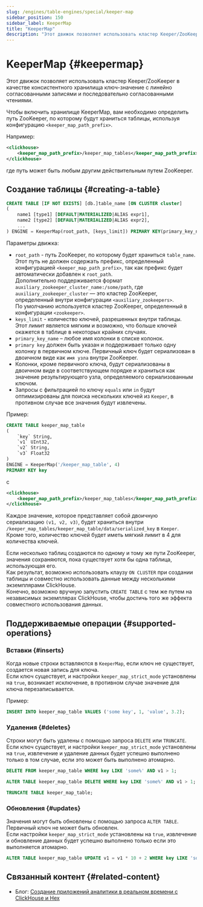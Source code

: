 ```yaml
---
slug: /engines/table-engines/special/keeper-map
sidebar_position: 150
sidebar_label: KeeperMap
title: "KeeperMap"
description: "Этот движок позволяет использовать кластер Keeper/ZooKeeper в качестве консистентного хранилища ключ-значение с линейно согласованными записями и последовательно согласованными чтениями."
---
```



# KeeperMap {#keepermap}

Этот движок позволяет использовать кластер Keeper/ZooKeeper в качестве консистентного хранилища ключ-значение с линейно согласованными записями и последовательно согласованными чтениями.

Чтобы включить хранилище KeeperMap, вам необходимо определить путь ZooKeeper, по которому будут храниться таблицы, используя конфигурацию `<keeper_map_path_prefix>`.

Например:

```xml
<clickhouse>
    <keeper_map_path_prefix>/keeper_map_tables</keeper_map_path_prefix>
</clickhouse>
```

где путь может быть любым другим действительным путем ZooKeeper.

## Создание таблицы {#creating-a-table}

``` sql
CREATE TABLE [IF NOT EXISTS] [db.]table_name [ON CLUSTER cluster]
(
    name1 [type1] [DEFAULT|MATERIALIZED|ALIAS expr1],
    name2 [type2] [DEFAULT|MATERIALIZED|ALIAS expr2],
    ...
) ENGINE = KeeperMap(root_path, [keys_limit]) PRIMARY KEY(primary_key_name)
```

Параметры движка:

- `root_path` - путь ZooKeeper, по которому будет храниться `table_name`.  
Этот путь не должен содержать префикс, определенный конфигурацией `<keeper_map_path_prefix>`, так как префикс будет автоматически добавлен к `root_path`.  
Дополнительно поддерживается формат `auxiliary_zookeeper_cluster_name:/some/path`, где `auxiliary_zookeeper_cluster` — это кластер ZooKeeper, определенный внутри конфигурации `<auxiliary_zookeepers>`.  
По умолчанию используется кластер ZooKeeper, определенный в конфигурации `<zookeeper>`.
- `keys_limit` - количество ключей, разрешенных внутри таблицы.  
Этот лимит является мягким и возможно, что больше ключей окажется в таблице в некоторых крайних случаях.
- `primary_key_name` – любое имя колонки в списке колонок.
- `primary key` должен быть указан и поддерживает только одну колонку в первичном ключе. Первичный ключ будет сериализован в двоичном виде как `имя узла` внутри ZooKeeper. 
- Колонки, кроме первичного ключа, будут сериализованы в двоичном виде в соответствующем порядке и храниться как значение результирующего узла, определяемого сериализованным ключом.
- Запросы с фильтрацией по ключу `equals` или `in` будут оптимизированы для поиска нескольких ключей из `Keeper`, в противном случае все значения будут извлечены.

Пример:

``` sql
CREATE TABLE keeper_map_table
(
    `key` String,
    `v1` UInt32,
    `v2` String,
    `v3` Float32
)
ENGINE = KeeperMap('/keeper_map_table', 4)
PRIMARY KEY key
```

с

```xml
<clickhouse>
    <keeper_map_path_prefix>/keeper_map_tables</keeper_map_path_prefix>
</clickhouse>
```

Каждое значение, которое представляет собой двоичную сериализацию `(v1, v2, v3)`, будет храниться внутри `/keeper_map_tables/keeper_map_table/data/serialized_key` в `Keeper`.  
Кроме того, количество ключей будет иметь мягкий лимит в 4 для количества ключей.

Если несколько таблиц создаются по одному и тому же пути ZooKeeper, значения сохраняются, пока существует хотя бы одна таблица, использующая его.  
Как результат, возможно использовать клаузу `ON CLUSTER` при создании таблицы и совместно использовать данные между несколькими экземплярами ClickHouse.  
Конечно, возможно вручную запустить `CREATE TABLE` с тем же путем на независимых экземплярах ClickHouse, чтобы достичь того же эффекта совместного использования данных.

## Поддерживаемые операции {#supported-operations}

### Вставки {#inserts}

Когда новые строки вставляются в `KeeperMap`, если ключ не существует, создается новая запись для ключа.  
Если ключ существует, и настройки `keeper_map_strict_mode` установлены на `true`, возникает исключение, в противном случае значение для ключа перезаписывается.

Пример:

```sql
INSERT INTO keeper_map_table VALUES ('some key', 1, 'value', 3.2);
```

### Удаления {#deletes}

Строки могут быть удалены с помощью запроса `DELETE` или `TRUNCATE`.  
Если ключ существует, и настройки `keeper_map_strict_mode` установлены на `true`, извлечение и удаление данных будет успешно выполнено только в том случае, если это может быть выполнено атомарно.

```sql
DELETE FROM keeper_map_table WHERE key LIKE 'some%' AND v1 > 1;
```

```sql
ALTER TABLE keeper_map_table DELETE WHERE key LIKE 'some%' AND v1 > 1;
```

```sql
TRUNCATE TABLE keeper_map_table;
```

### Обновления {#updates}

Значения могут быть обновлены с помощью запроса `ALTER TABLE`. Первичный ключ не может быть обновлен.  
Если настройки `keeper_map_strict_mode` установлены на `true`, извлечение и обновление данных будет успешно выполнено только если это выполняется атомарно.

```sql
ALTER TABLE keeper_map_table UPDATE v1 = v1 * 10 + 2 WHERE key LIKE 'some%' AND v3 > 3.1;
```

## Связанный контент {#related-content}

- Блог: [Создание приложений аналитики в реальном времени с ClickHouse и Hex](https://clickhouse.com/blog/building-real-time-applications-with-clickhouse-and-hex-notebook-keeper-engine)
